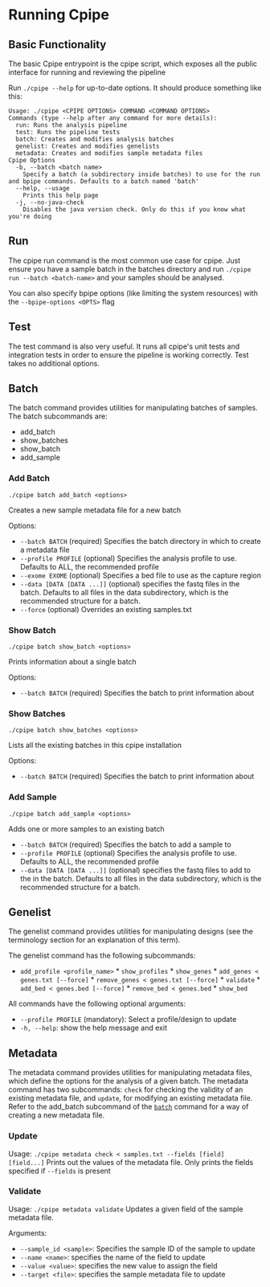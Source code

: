 # Running Cpipe

## Basic Functionality

The basic Cpipe entrypoint is the cpipe script, which exposes all the public interface for running and reviewing the 
pipeline

Run `./cpipe --help` for up-to-date options. It should produce something like this:
```
Usage: ./cpipe <CPIPE OPTIONS> COMMAND <COMMAND OPTIONS>
Commands (type --help after any command for more details):
  run: Runs the analysis pipeline
  test: Runs the pipeline tests
  batch: Creates and modifies analysis batches
  genelist: Creates and modifies genelists
  metadata: Creates and modifies sample metadata files
Cpipe Options
  -b, --batch <batch name>
    Specify a batch (a subdirectory inside batches) to use for the run and bpipe commands. Defaults to a batch named 'batch'
  --help, --usage
    Prints this help page
  -j, --no-java-check
    Disables the java version check. Only do this if you know what you're doing
```

## Run
The cpipe run command is the most common use case for cpipe. Just ensure you have a sample batch in the batches directory 
and run `./cpipe run --batch <batch-name>` and your samples should be analysed. 

You can also specify bpipe options (like limiting the system resources) with the `--bpipe-options <OPTS>` flag

## Test
The test command is also very useful. It runs all cpipe's unit tests and integration tests in order to ensure the pipeline
is working correctly. Test takes no additional options.

## Batch
The batch command provides utilities for manipulating batches of samples. The batch subcommands are:
* add_batch
* show_batches
* show_batch
* add_sample

### Add Batch
`./cpipe batch add_batch <options>`

Creates a new sample metadata file for a new batch

Options:
  * `--batch BATCH` (required) Specifies the batch directory in which to create a metadata file
  * `--profile PROFILE` (optional) Specifies the analysis profile to use. Defaults to ALL, the recommended profile
  * `--exome EXOME` (optional) Specifies a bed file to use as the capture region
  * `--data [DATA [DATA ...]]` (optional) specifies the fastq files in the batch. Defaults to all files in the data 
  subdirectory, which is the recommended structure for a batch.
  * `--force` (optional) Overrides an existing samples.txt

### Show Batch
`./cpipe batch show_batch <options>` 

Prints information about a single batch

Options:
  * `--batch BATCH` (required) Specifies the batch to print information about
  
### Show Batches
`./cpipe batch show_batches <options>`

Lists all the existing batches in this cpipe installation

Options:
  * `--batch BATCH` (required) Specifies the batch to print information about

### Add Sample
`./cpipe batch add_sample <options>`

Adds one or more samples to an existing batch

  * `--batch BATCH` (required) Specifies the batch to add a sample to
  * `--profile PROFILE` (optional) Specifies the analysis profile to use. Defaults to ALL, the recommended profile
  * `--data [DATA [DATA ...]]` (optional) specifies the fastq files to add to the in the batch. Defaults to all files in the data 
  subdirectory, which is the recommended structure for a batch.

## Genelist

The genelist command provides utilities for manipulating designs (see the terminology section for an explanation 
of this term).

The genelist command has the following subcommands:

* `add_profile <profile_name>`
 * `show_profiles`
 * `show_genes`
 * `add_genes < genes.txt [--force]`
 * `remove_genes < genes.txt [--force]`
 * `validate`
 * `add_bed < genes.bed [--force]`
 * `remove_bed < genes.bed`
 * `show_bed`

All commands have the following optional arguments:
 * `--profile PROFILE` (mandatory): Select a profile/design to update 
 * `-h, --help`: show the help message and exit

## Metadata

The metadata command provides utilities for manipulating metadata files, which define the options for the analysis of a 
given batch. The metadata command has two subcommands: `check` for checking the validity of an existing metadata file,
and `update`, for modifying an existing metadata file. Refer to the add_batch subcommand of the [`batch`](#batch) command 
for a way of creating a new metadata file.

### Update
Usage: `./cpipe metadata check < samples.txt --fields [field] [field...]`
Prints out the values of the metadata file. Only prints the fields specified if `--fields` is present

### Validate
Usage: `./cpipe metadata validate`
Updates a given field of the sample metadata file.

Arguments:
* `--sample_id <sample>`: Specifies the sample ID of the sample to update
* `--name <name>`: specifies the name of the field to update
* `--value <value>`: specifies the new value to assign the field
* `--target <file>`: specifies the sample metadata file to update
